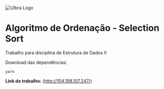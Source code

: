 ![Ulbra Logo](http://ulbra-to.br/cursos/Ciencia-da-Computacao/banner.jpg)


# Algoritmo de Ordenação - Selection Sort #


Trabalho para disciplina de Estrutura de Dados II

Download das dependências:

    yarn
    
**Link do trabalho:** (http://104.198.107.247/)
